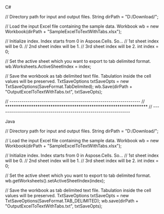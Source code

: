 C#

// Directory path for input and output files.
String dirPath = "D:/Download/";
 
// Load the input Excel file containing the sample data.
Workbook wb = new Workbook(dirPath + "SampleExcelToTextWithTabs.xlsx");
 
// Initialize index. Index starts from 0 in Aspose.Cells. So...
// 1st sheet index will be 0.
// 2nd sheet index will be 1.
// 3rd sheet index will be 2.
int index = 0;
 
// Set the active sheet which you want to export to tab delimited format.
wb.Worksheets.ActiveSheetIndex = index;
 
// Save the workbook as tab delimited text file. Tabulation inside the cell values will be preserved.
TxtSaveOptions txtSaveOpts = new TxtSaveOptions(SaveFormat.TabDelimited);
wb.Save(dirPath + "OutputExcelToTextWithTabs.txt", txtSaveOpts);

// ------------------------------------------------------------------
// ******************************************************************
// ------------------------------------------------------------------

Java

// Directory path for input and output files.
String dirPath = "D:/Download/";
 
// Load the input Excel file containing the sample data.
Workbook wb = new Workbook(dirPath + "SampleExcelToTextWithTabs.xlsx");
 
// Initialize index. Index starts from 0 in Aspose.Cells. So...
// 1st sheet index will be 0.
// 2nd sheet index will be 1.
// 3rd sheet index will be 2.
int index = 0;
 
// Set the active sheet which you want to export to tab delimited format.
wb.getWorksheets().setActiveSheetIndex(index);
 
// Save the workbook as tab delimited text file. Tabulation inside the cell values will be preserved.
TxtSaveOptions txtSaveOpts = new TxtSaveOptions(SaveFormat.TAB_DELIMITED);
wb.save(dirPath + "OutputExcelToTextWithTabs.txt", txtSaveOpts);


